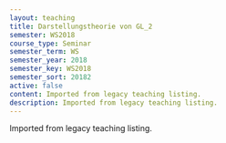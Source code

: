 ```yaml
---
layout: teaching
title: Darstellungstheorie von GL_2
semester: WS2018
course_type: Seminar
semester_term: WS
semester_year: 2018
semester_key: WS2018
semester_sort: 20182
active: false
content: Imported from legacy teaching listing.
description: Imported from legacy teaching listing.
---
```

Imported from legacy teaching listing.
